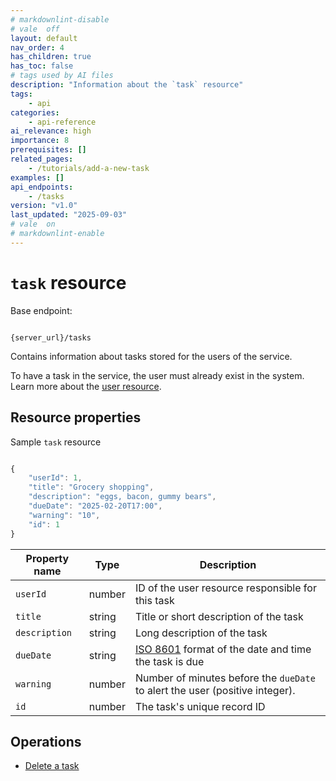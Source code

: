 ```yaml
---
# markdownlint-disable
# vale  off
layout: default
nav_order: 4
has_children: true
has_toc: false
# tags used by AI files
description: "Information about the `task` resource"
tags: 
    - api
categories: 
    - api-reference
ai_relevance: high
importance: 8
prerequisites: []
related_pages: 
    - /tutorials/add-a-new-task
examples: []
api_endpoints:
    - /tasks
version: "v1.0"
last_updated: "2025-09-03"
# vale  on
# markdownlint-enable
---
```


# `task` resource

Base endpoint:

```shell

{server_url}/tasks
```

Contains information about tasks stored for the users of the service.

To have a task in the service, the user must already exist in the system.
Learn more about the [user resource](user.md).

## Resource properties

Sample `task` resource

```js

{
    "userId": 1,
    "title": "Grocery shopping",
    "description": "eggs, bacon, gummy bears",
    "dueDate": "2025-02-20T17:00",
    "warning": "10",
    "id": 1
}
```

| Property name | Type | Description |
| ------------- | ----------- | ----------- |
| `userId` | number | ID of the user resource responsible for this task |
| `title` | string | Title or short description of the task |
| `description` | string | Long description of the task|
| `dueDate` | string | [ISO 8601](https://en.wikipedia.org/wiki/ISO_8601) format of the date and time the task is due |
| `warning` | number | Number of minutes before the `dueDate` to alert the user (positive integer). |
| `id` | number | The task's unique record ID |

## Operations

* [Delete a task](tasks-delete-task-by-id.md)
